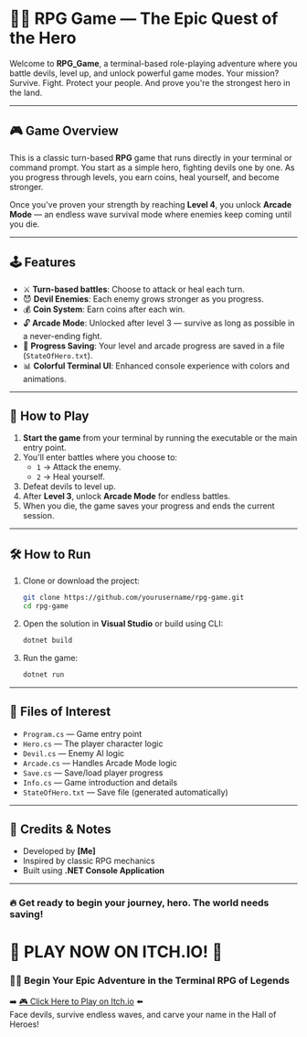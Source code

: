 # 🧙‍♂️ RPG Game — The Epic Quest of the Hero

Welcome to **RPG_Game**, a terminal-based role-playing adventure where you battle devils, level up, and unlock powerful game modes. Your mission? Survive. Fight. Protect your people. And prove you're the strongest hero in the land.

---

## 🎮 Game Overview

This is a classic turn-based **RPG** game that runs directly in your terminal or command prompt. You start as a simple hero, fighting devils one by one. As you progress through levels, you earn coins, heal yourself, and become stronger.

Once you've proven your strength by reaching **Level 4**, you unlock **Arcade Mode** — an endless wave survival mode where enemies keep coming until you die.

---

## 🕹️ Features

- ⚔️ **Turn-based battles**: Choose to attack or heal each turn.
- 😈 **Devil Enemies**: Each enemy grows stronger as you progress.
- 💰 **Coin System**: Earn coins after each win.
- 🔓 **Arcade Mode**: Unlocked after level 3 — survive as long as possible in a never-ending fight.
- 💾 **Progress Saving**: Your level and arcade progress are saved in a file (`StateOfHero.txt`).
- 📊 **Colorful Terminal UI**: Enhanced console experience with colors and animations.

---

## 🚀 How to Play

1. **Start the game** from your terminal by running the executable or the main entry point.
2. You'll enter battles where you choose to:
   - `1` → Attack the enemy.
   - `2` → Heal yourself.
3. Defeat devils to level up.
4. After **Level 3**, unlock **Arcade Mode** for endless battles.
5. When you die, the game saves your progress and ends the current session.

---

## 🛠️ How to Run

1. Clone or download the project:
   ```bash
   git clone https://github.com/yourusername/rpg-game.git
   cd rpg-game
   ```

2. Open the solution in **Visual Studio** or build using CLI:
   ```bash
   dotnet build
   ```

3. Run the game:
   ```bash
   dotnet run
   ```

---

## 📁 Files of Interest

- `Program.cs` — Game entry point
- `Hero.cs` — The player character logic
- `Devil.cs` — Enemy AI logic
- `Arcade.cs` — Handles Arcade Mode logic
- `Save.cs` — Save/load player progress
- `Info.cs` — Game introduction and details
- `StateOfHero.txt` — Save file (generated automatically)

---

## 🧠 Credits & Notes

- Developed by **[Me]**
- Inspired by classic RPG mechanics
- Built using **.NET Console Application**

---

### 🔥 Get ready to begin your journey, hero. The world needs saving!
# 🚨 PLAY NOW ON ITCH.IO! 🚨  
### 🧙‍♂️ Begin Your Epic Adventure in the Terminal RPG of Legends  
➡️ [🎮 Click Here to Play on Itch.io](https://osama-ahmed-s.itch.io/the-evil-rises) ⬅️  
Face devils, survive endless waves, and carve your name in the Hall of Heroes!


